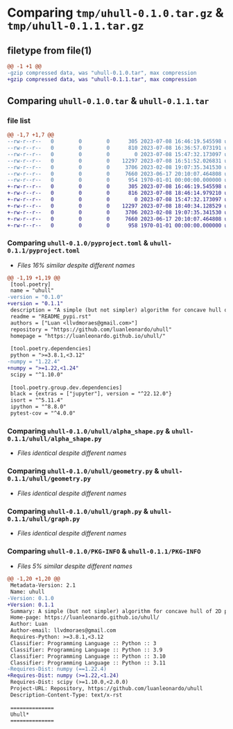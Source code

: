 # Comparing `tmp/uhull-0.1.0.tar.gz` & `tmp/uhull-0.1.1.tar.gz`

## filetype from file(1)

```diff
@@ -1 +1 @@
-gzip compressed data, was "uhull-0.1.0.tar", max compression
+gzip compressed data, was "uhull-0.1.1.tar", max compression
```

## Comparing `uhull-0.1.0.tar` & `uhull-0.1.1.tar`

### file list

```diff
@@ -1,7 +1,7 @@
--rw-r--r--   0        0        0      305 2023-07-08 16:46:19.545598 uhull-0.1.0/README_pypi.rst
--rw-r--r--   0        0        0      810 2023-07-08 16:36:57.073191 uhull-0.1.0/pyproject.toml
--rw-r--r--   0        0        0        0 2023-07-08 15:47:32.173097 uhull-0.1.0/uhull/__init__.py
--rw-r--r--   0        0        0    12297 2023-07-08 16:51:52.026831 uhull-0.1.0/uhull/alpha_shape.py
--rw-r--r--   0        0        0     3706 2023-02-08 19:07:35.341530 uhull-0.1.0/uhull/geometry.py
--rw-r--r--   0        0        0     7660 2023-06-17 20:10:07.464808 uhull-0.1.0/uhull/graph.py
--rw-r--r--   0        0        0      954 1970-01-01 00:00:00.000000 uhull-0.1.0/PKG-INFO
+-rw-r--r--   0        0        0      305 2023-07-08 16:46:19.545598 uhull-0.1.1/README_pypi.rst
+-rw-r--r--   0        0        0      816 2023-07-08 18:46:14.979210 uhull-0.1.1/pyproject.toml
+-rw-r--r--   0        0        0        0 2023-07-08 15:47:32.173097 uhull-0.1.1/uhull/__init__.py
+-rw-r--r--   0        0        0    12297 2023-07-08 18:40:34.128529 uhull-0.1.1/uhull/alpha_shape.py
+-rw-r--r--   0        0        0     3706 2023-02-08 19:07:35.341530 uhull-0.1.1/uhull/geometry.py
+-rw-r--r--   0        0        0     7660 2023-06-17 20:10:07.464808 uhull-0.1.1/uhull/graph.py
+-rw-r--r--   0        0        0      958 1970-01-01 00:00:00.000000 uhull-0.1.1/PKG-INFO
```

### Comparing `uhull-0.1.0/pyproject.toml` & `uhull-0.1.1/pyproject.toml`

 * *Files 16% similar despite different names*

```diff
@@ -1,19 +1,19 @@
 [tool.poetry]
 name = "uhull"
-version = "0.1.0"
+version = "0.1.1"
 description = "A simple (but not simpler) algorithm for concave hull of 2D point sets using an alpha shape algorithm."
 readme = "README_pypi.rst"
 authors = ["Luan <llvdmoraes@gmail.com>"]
 repository = "https://github.com/luanleonardo/uhull"
 homepage = "https://luanleonardo.github.io/uhull/"
 
 [tool.poetry.dependencies]
 python = ">=3.8.1,<3.12"
-numpy = "1.22.4"
+numpy = ">=1.22,<1.24"
 scipy = "^1.10.0"
 
 [tool.poetry.group.dev.dependencies]
 black = {extras = ["jupyter"], version = "^22.12.0"}
 isort = "^5.11.4"
 ipython = "^8.8.0"
 pytest-cov = "^4.0.0"
```

### Comparing `uhull-0.1.0/uhull/alpha_shape.py` & `uhull-0.1.1/uhull/alpha_shape.py`

 * *Files identical despite different names*

### Comparing `uhull-0.1.0/uhull/geometry.py` & `uhull-0.1.1/uhull/geometry.py`

 * *Files identical despite different names*

### Comparing `uhull-0.1.0/uhull/graph.py` & `uhull-0.1.1/uhull/graph.py`

 * *Files identical despite different names*

### Comparing `uhull-0.1.0/PKG-INFO` & `uhull-0.1.1/PKG-INFO`

 * *Files 5% similar despite different names*

```diff
@@ -1,20 +1,20 @@
 Metadata-Version: 2.1
 Name: uhull
-Version: 0.1.0
+Version: 0.1.1
 Summary: A simple (but not simpler) algorithm for concave hull of 2D point sets using an alpha shape algorithm.
 Home-page: https://luanleonardo.github.io/uhull/
 Author: Luan
 Author-email: llvdmoraes@gmail.com
 Requires-Python: >=3.8.1,<3.12
 Classifier: Programming Language :: Python :: 3
 Classifier: Programming Language :: Python :: 3.9
 Classifier: Programming Language :: Python :: 3.10
 Classifier: Programming Language :: Python :: 3.11
-Requires-Dist: numpy (==1.22.4)
+Requires-Dist: numpy (>=1.22,<1.24)
 Requires-Dist: scipy (>=1.10.0,<2.0.0)
 Project-URL: Repository, https://github.com/luanleonardo/uhull
 Description-Content-Type: text/x-rst
 
 ==============
 Uhull*
 ==============
```

